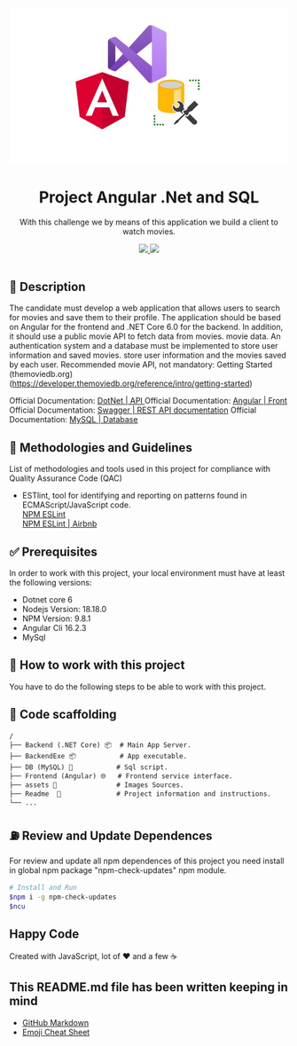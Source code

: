 <p align="center">
  <img src="./assets/pres.jpg" width="600" />
</p>
<h1 align="center">Project Angular .Net and SQL</h1>

<p align="center">With this challenge we by means of this application we build a client to watch movies.</p>

<p align="center">
  <a title="Twitter: Jose_leonardo" href="https://www.linkedin.com/in/jose-leonardo-poveda/">
    <img src="https://img.shields.io/badge/LinkedIn-0077B5?style=for-the-badge&logo=linkedin&logoColor=white">
  </a>  
  <a title="Github: Sponsors" href="https://github.com/shiwirockztar">
    <img src="https://img.shields.io/twitter/url?color=032f62&label=Github%20%40Shiwirockztar&logo=github&logoColor=FFFFFF&style=flat-square&url=https%3A%2F%2Fgithub.com%2Fsponsors%2FShiwirockztar">
  </a>
  <br />
  <br />
</p>

## 🔖 Description

The candidate must develop a web application that allows users to search for movies
and save them to their profile. The application should be based on Angular for the frontend and .NET
Core 6.0 for the backend. In addition, it should use a public movie API to fetch data from movies.
movie data. An authentication system and a database must be implemented to store user information and saved movies.
store user information and the movies saved by each user.
Recommended movie API, not mandatory: Getting Started (themoviedb.org)
(https://developer.themoviedb.org/reference/intro/getting-started)

Official Documentation: [DotNet | API ](https://learn.microsoft.com/en-us/dotnet/)
Official Documentation: [Angular | Front](https://docs.angular.lat/docs)
Official Documentation: [Swagger | REST API documentation](https://www.youtube.com/watch?v=RayDPBYou4I)
Official Documentation: [MySQL | Database](https://dev.mysql.com/doc/)

## 📌 Methodologies and Guidelines

List of methodologies and tools used in this project for compliance with Quality Assurance Code (QAC)

- ESTlint, tool for identifying and reporting on patterns found in ECMAScript/JavaScript code. \
  [NPM ESLint](https://www.npmjs.com/package/eslint) \
  [NPM ESLint | Airbnb](https://www.npmjs.com/package/eslint-config-airbnb)

## ✅ Prerequisites

In order to work with this project, your local environment must have at least the following versions:

- Dotnet core 6
- Nodejs Version: 18.18.0
- NPM Version: 9.8.1
- Angular Cli 16.2.3
- MySql

## 📐 How to work with this project

You have to do the following steps to be able to work with this project.

## 📂 Code scaffolding

```any
/
├── Backend (.NET Core) 📦  # Main App Server.
├── BackendExe 📦           # App executable.
├── DB (MySQL) 📜           # Sql script.
├── Frontend (Angular) 🌐   # Frontend service interface.
├── assets 🌈               # Images Sources.
├── Readme  📝              # Project information and instructions.
└── ...
```

## ⛽️ Review and Update Dependences

For review and update all npm dependences of this project you need install in global npm package "npm-check-updates" npm module.

```bash
# Install and Run
$npm i -g npm-check-updates
$ncu
```

## Happy Code

Created with JavaScript, lot of ❤️ and a few ☕️

## This README.md file has been written keeping in mind

- [GitHub Markdown](https://guides.github.com/features/mastering-markdown/)
- [Emoji Cheat Sheet](https://www.webfx.com/tools/emoji-cheat-sheet/)
